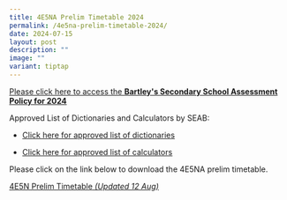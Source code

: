 ```yaml
---
title: 4E5NA Prelim Timetable 2024
permalink: /4e5na-prelim-timetable-2024/
date: 2024-07-15
layout: post
description: ""
image: ""
variant: tiptap
---
```

<p><a href="https://www.bartleysec.moe.edu.sg/our-holistic-curriculum/instructional-programmes/assessment-matters/" rel="noopener noreferrer nofollow" target="_blank"><u>Please click here to access the </u></a><strong><a href="https://www.bartleysec.moe.edu.sg/our-holistic-curriculum/instructional-programmes/assessment-matters/" rel="noopener noreferrer nofollow" target="_blank"><u>Bartley's Secondary School Assessment Policy for 2024</u></a></strong>
</p>
<p>Approved List of Dictionaries and Calculators by SEAB:</p>
<ul data-tight="true" class="tight">
<li>
<p><a href="https://www.bartleysec.moe.edu.sg/files/list_of_approved_mtl_dictionaries_2024_exam.pdf" rel="noopener noreferrer nofollow" target="_blank"><u>Click here for approved list of dictionaries</u></a>
</p>
</li>
<li>
<p><a href="https://www.bartleysec.moe.edu.sg/files/guidelines_on_the_use_of_calculators_for_2024_exam__website_.pdf" rel="noopener noreferrer nofollow" target="_blank"><u>Click here for approved list of calculators</u></a>
</p>
</li>
</ul>
<p>Please click on the link below to download the 4E5NA prelim timetable.</p>
<p><a href="/files/4E5NA_Prelim_Timetable_2024__12_Aug.pdf" rel="noopener noreferrer nofollow" target="_blank">4E5N Prelim Timetable</a><em><a href="/files/4E5NA_Prelim_Timetable_2024__12_Aug.pdf" rel="noopener noreferrer nofollow" target="_blank"> (Updated 12 Aug)</a></em>
</p>
<p></p>
<p></p>